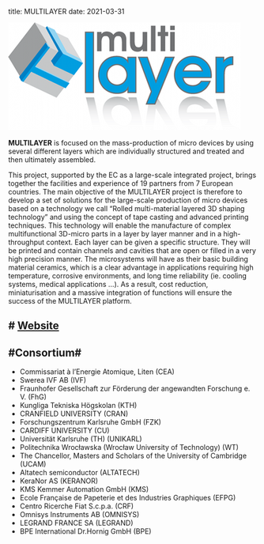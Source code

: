 title: MULTILAYER
date: 2021-03-31

<!--break-->
![Multilayer](/images/multilayer-logo.png "Multilayer")

**MULTILAYER** is focused on the mass-production of micro devices by using several different layers which are individually structured and treated and then ultimately assembled.

This project, supported by the EC as a large-scale integrated project, brings together the facilities and experience of 19 partners from 7 European countries. The main objective of the MULTILAYER project is therefore to develop a set of solutions for the large-scale production of micro devices based on a technology we call “Rolled multi-material layered 3D shaping technology” and using the concept of tape casting and advanced printing techniques. This technology will enable the manufacture of complex multifunctional 3D-micro parts in a layer by layer manner and in a high-throughput context. Each layer can be given a specific structure. They will be printed and contain channels and cavities that are open or filled in a very high precision manner. The microsystems will have as their basic building material ceramics, which is a clear advantage in applications requiring high temperature, corrosive environments, and long time reliability (ie. cooling systems, medical applications …). As a result, cost reduction, miniaturisation and a massive integration of functions will ensure the success of the MULTILAYER platform.


## # [Website](http://multilayer.4m-association.org) #


## #Consortium#


* Commissariat à l’Energie Atomique, Liten (CEA)
* Swerea IVF AB (IVF)
* Fraunhofer Gesellschaft zur Förderung der angewandten Forschung e. V. (FhG)
* Kungliga Tekniska Högskolan (KTH)
* CRANFIELD UNIVERSITY (CRAN)
* Forschungszentrum Karlsruhe GmbH (FZK)
* CARDIFF UNIVERSITY (CU)
* Universität Karlsruhe (TH) (UNIKARL)
* Politechnika Wrocławska (Wrocław University of Technology) (WT)
* The Chancellor, Masters and Scholars of the University of Cambridge (UCAM)
* Altatech semiconductor (ALTATECH)
* KeraNor AS (KERANOR)
* KMS Kemmer Automation GmbH (KMS)
* Ecole Française de Papeterie et des Industries Graphiques (EFPG)
* Centro Ricerche Fiat S.c.p.a. (CRF)
* Omnisys Instruments AB (OMNISYS)
* LEGRAND FRANCE SA (LEGRAND)
* BPE International Dr.Hornig GmbH (BPE)